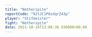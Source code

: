 ```yaml
---
title: "Netherspite"
reportCode: "92tJC1P8zdqrZ43p"
player: "Stifmeister"
fight: "Netherspite"
date: 2021-10-16T13:08:36.936000+00:00
---
```

